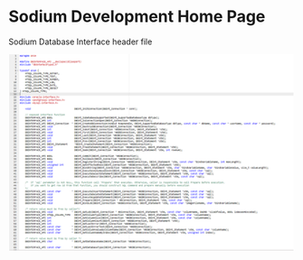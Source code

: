 # Sodium Development Home Page

Sodium Database Interface header file

![](../.gitbook/assets/dbint.png)


